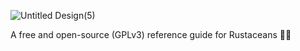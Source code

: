 ![Untitled Design(5)](https://github.com/kylecurtis/rustacean-handbook/assets/30717363/e5f0da38-149e-4093-a2fe-d4f0e91c8fd8)

A free and open-source (GPLv3) reference guide for Rustaceans 🦀📘
